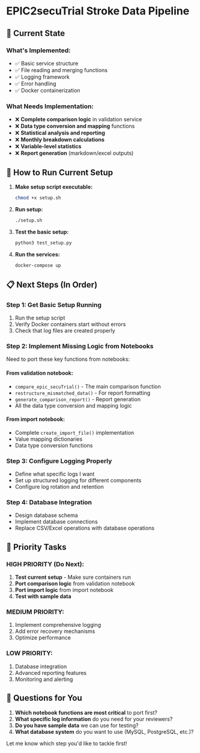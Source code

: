 # EPIC2secuTrial Stroke Data Pipeline

## 🔄 Current State

### What's Implemented:
- ✅ Basic service structure
- ✅ File reading and merging functions
- ✅ Logging framework
- ✅ Error handling
- ✅ Docker containerization

### What Needs Implementation:
- ❌ **Complete comparison logic** in validation service
- ❌ **Data type conversion and mapping** functions
- ❌ **Statistical analysis and reporting** 
- ❌ **Monthly breakdown calculations**
- ❌ **Variable-level statistics**
- ❌ **Report generation** (markdown/excel outputs)

## 🚀 How to Run Current Setup

1. **Make setup script executable:**
   ```bash
   chmod +x setup.sh
   ```

2. **Run setup:**
   ```bash
   ./setup.sh
   ```

3. **Test the basic setup:**
   ```bash
   python3 test_setup.py
   ```

4. **Run the services:**
   ```bash
   docker-compose up
   ```

## 📋 Next Steps (In Order)

### Step 1: Get Basic Setup Running
1. Run the setup script
2. Verify Docker containers start without errors
3. Check that log files are created properly

### Step 2: Implement Missing Logic from Notebooks
Need to port these key functions from notebooks:

#### From validation notebook:
- `compare_epic_secuTrial()` - The main comparison function
- `restructure_mismatched_data()` - For report formatting
- `generate_comparison_report()` - Report generation
- All the data type conversion and mapping logic

#### From import notebook:
- Complete `create_import_file()` implementation
- Value mapping dictionaries
- Data type conversion functions

### Step 3: Configure Logging Properly
- Define what specific logs I want
- Set up structured logging for different components
- Configure log rotation and retention

### Step 4: Database Integration
- Design database schema
- Implement database connections
- Replace CSV/Excel operations with database operations

## 🎯 Priority Tasks

### HIGH PRIORITY (Do Next):
1. **Test current setup** - Make sure containers run
2. **Port comparison logic** from validation notebook
3. **Port import logic** from import notebook
4. **Test with sample data**

### MEDIUM PRIORITY:
1. Implement comprehensive logging
2. Add error recovery mechanisms
3. Optimize performance

### LOW PRIORITY:
1. Database integration
2. Advanced reporting features
3. Monitoring and alerting

## 🤔 Questions for You

1. **Which notebook functions are most critical** to port first?
2. **What specific log information** do you need for your reviewers?
3. **Do you have sample data** we can use for testing?
4. **What database system** do you want to use (MySQL, PostgreSQL, etc.)?

Let me know which step you'd like to tackle first!